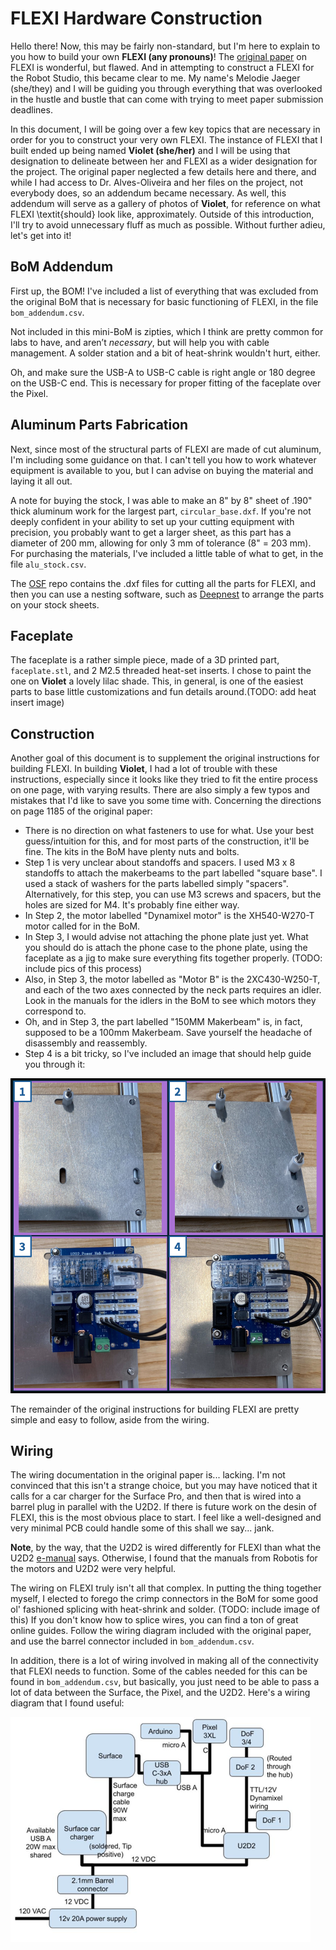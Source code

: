 # FLEXI Hardware Construction

Hello there! Now, this may be fairly non-standard, but I'm here to explain to you how to build your own **FLEXI (any pronouns)**! The [original paper](https://osf.io/dbg6h/) on FLEXI is wonderful, but flawed. And in attempting to construct a FLEXI for the Robot Studio, this became clear to me. My name's Melodie Jaeger (she/they) and I will be guiding you through everything that was overlooked in the hustle and bustle that can come with trying to meet paper submission deadlines. 

In this document, I will be going over a few key topics that are necessary in order for you to construct your very own FLEXI. The instance of FLEXI that I built ended up being named **Violet (she/her)** and I will be using that designation to delineate between her and FLEXI as a wider designation for the project. The original paper neglected a few details here and there, and while I had access to Dr. Alves-Oliveira and her files on the project, not everybody does, so an addendum became necessary. As well, this addendum will serve as a gallery of photos of **Violet**, for reference on what FLEXI \textit{should} look like, approximately. Outside of this introduction, I'll try to avoid unnecessary fluff as much as possible. Without further adieu, let's get into it!

## BoM Addendum 

First up, the BOM! I've included a list of everything that was excluded from the original BoM that is necessary for basic functioning of FLEXI, in the file `bom_addendum.csv`.

Not included in this mini-BoM is zipties, which I think are pretty common
for labs to have, and aren’t *necessary*, but will help you with cable management. A solder station and a bit of heat-shrink wouldn't hurt, either.

Oh, and make sure the USB-A to USB-C cable is right angle or 180 degree on the USB-C end. This is necessary for proper fitting of the faceplate over the Pixel.

## Aluminum Parts Fabrication

Next, since most of the structural parts of FLEXI are made of cut aluminum, I'm including some guidance on that. I can't tell you how to work whatever equipment is available to you, but I can advise on buying the material and laying it all out. 

A note for buying the stock, I was able to make an 8" by 8" sheet of .190" thick aluminum work for the largest part, `circular_base.dxf`. If you're not deeply confident in your ability to set up your cutting equipment with precision, you probably want to get a larger sheet, as this part has a diameter of 200 mm, allowing for only 3 mm of tolerance (8" = 203 mm). For purchasing the materials, I've included a little table of what to get, in the file `alu_stock.csv`.

The [OSF](https://osf.io/dbg6h/) repo contains the .dxf files for cutting all the parts for FLEXI, and then you can use a nesting software, such as [Deepnest](https://deepnest.io/) to arrange the parts on your stock sheets. 

## Faceplate 

The faceplate is a rather simple piece, made of a 3D printed part, `faceplate.stl`, and 2 M2.5 threaded heat-set inserts. I chose to paint the one on **Violet** a lovely lilac shade. This, in general, is one of the easiest parts to base little customizations and fun details around.(TODO: add heat insert image)

## Construction

Another goal of this document is to supplement the original instructions for building FLEXI. In building **Violet**, I had a lot of trouble with these instructions, especially since it looks like they tried to fit the entire process on one page, with varying results. There are also simply a few typos and mistakes that I'd like to save you some time with. Concerning the directions on page 1185 of the original paper:

- There is no direction on what fasteners to use for what. Use your best guess/intuition for this, and for most parts of the construction, it'll be fine. The kits in the BoM have plenty nuts and bolts.
- Step 1 is very unclear about standoffs and spacers. I used M3 x 8 standoffs to attach the makerbeams to the part labelled "square base". I used a stack of washers for the parts labelled simply "spacers". Alternatively, for this step, you can use M3 screws and spacers, but the holes are sized for M4. It's probably fine either way.
- In Step 2, the motor labelled "Dynamixel motor" is the XH540-W270-T motor called for in the BoM.
- In Step 3, I would advise not attaching the phone plate just yet. What you should do is attach the phone case to the phone plate, using the faceplate as a jig to make sure everything fits together properly. (TODO: include pics of this process)
- Also, in Step 3, the motor labelled as "Motor B" is the 2XC430-W250-T, and each of the two axes connected by the neck parts requires an idler. Look in the manuals for the idlers in the BoM to see which motors they correspond to. 
- Oh, and in Step 3, the part labelled "150MM Makerbeam" is, in fact, supposed to be a 100mm Makerbeam. Save yourself the headache of disassembly and reassembly.
- Step 4 is a bit tricky, so I've included an image that should help guide you through it: 
 
![control board assembly](images/board_assem.PNG)

The remainder of the original instructions for building FLEXI are pretty simple and easy to follow, aside from the wiring. 


## Wiring

The wiring documentation in the original paper is... lacking. I'm not convinced that this isn't a strange choice, but you may have noticed that it calls for a car charger for the Surface Pro, and then that is wired into a barrel plug in parallel with the U2D2. If there is future work on the desin of FLEXI, this is the most obvious place to start. I feel like a well-designed and very minimal PCB could handle some of this shall we say... jank.

 **Note**, by the way, that the U2D2 is wired differently for FLEXI than what the U2D2 [e-manual](https://emanual.robotis.com/docs/en/parts/interface/u2d2/) says. Otherwise, I found that the manuals from Robotis for the motors and U2D2 were very helpful.

The wiring on FLEXI truly isn't all that complex. In putting the thing together myself, I elected to forego the crimp connectors in the BoM for some good ol' fashioned splicing with heat-shrink and solder. (TODO: include image of this) If you don't know how to splice wires, you can find a ton of great online guides. Follow the wiring diagram included with the original paper, and use the barrel connector included in `bom_addendum.csv`. 

In addition, there is a lot of wiring involved in making all of the connectivity that FLEXI needs to function. Some of the cables needed for this can be found in `bom_addendum.csv`, but basically, you just need to be able to pass a lot of data between the Surface, the Pixel, and the U2D2. Here's a wiring diagram that I found useful:

![FLEXI wiring diagram](images/FLEXI%20wiring.png)

